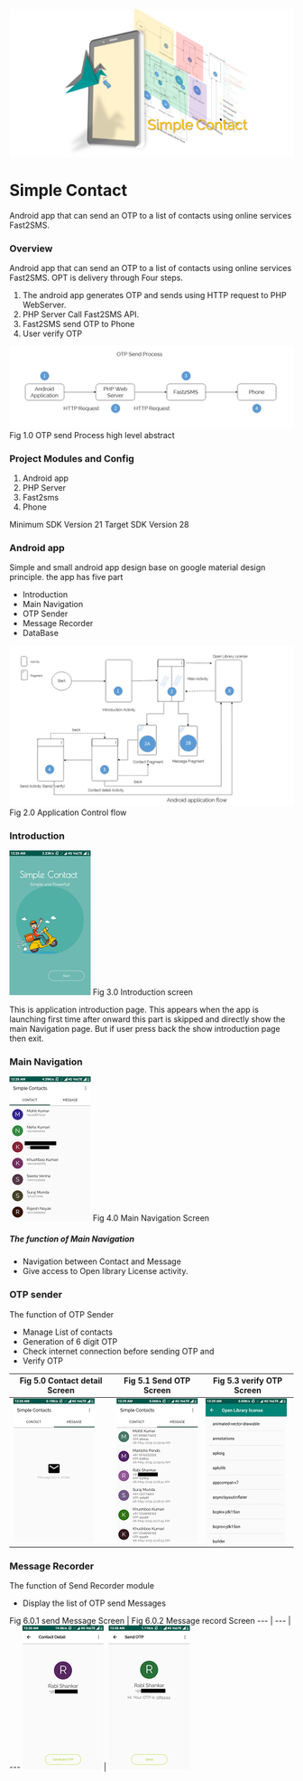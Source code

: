 ![Simple Contact](/images/fly3.png)

# Simple Contact
 Android app that can send an OTP  to a list of contacts using online services Fast2SMS.



### Overview
Android app that can send an OTP to a list of contacts using online services Fast2SMS.
OPT is delivery through Four steps.
1. The android app generates OTP and sends using HTTP request to PHP WebServer.
1. PHP Server Call Fast2SMS API.
1. Fast2SMS send OTP to Phone
1. User verify OTP



![OTP send Process high level abstract](/images/fly1.png)
Fig 1.0 OTP send Process high level abstract




### Project Modules and Config
1. Android app
1. PHP Server
1. Fast2sms
1. Phone


Minimum SDK Version 21
Target SDK Version 28




### Android app

Simple and small android app design base on google material design principle. the app has
five part

* Introduction
* Main Navigation
* OTP Sender
* Message Recorder
* DataBase

![OTP send Process high level abstract](/images/fly4.png)
Fig 2.0 Application Control flow

### Introduction
![](/images/screenshot_1.png)  Fig 3.0 Introduction screen


This is application introduction page. This appears when the app is launching first time after onward this part is skipped and directly show the main Navigation page. But if user press back the show introduction page then exit.

### Main Navigation
![](/images/screenshot_2.png)  Fig 4.0 Main Navigation Screen


##### The function of Main Navigation

* Navigation between Contact and Message
* Give access to Open library License activity.

### OTP sender
The function of OTP Sender
* Manage List of contacts
* Generation of 6 digit OTP
* Check internet connection before sending OTP and
* Verify OTP


Fig 5.0 Contact detail Screen | Fig 5.1 Send OTP Screen | Fig 5.3 verify OTP Screen
--- | --- | ---
![](/images/screenshot_3.png)| ![](/images/screenshot_4.png) | ![](/images/screenshot_5.png)



### Message Recorder
The function of Send Recorder module
* Display the list of OTP send Messages


Fig 6.0.1 send Message Screen | Fig 6.0.2  Message record Screen 
--- | --- | ---
![](/images/screenshot_6.png)| ![](/images/screenshot_7.png) 
